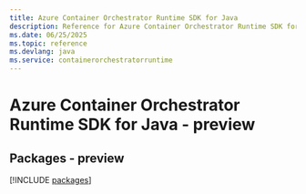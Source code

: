 ```yaml
---
title: Azure Container Orchestrator Runtime SDK for Java
description: Reference for Azure Container Orchestrator Runtime SDK for Java
ms.date: 06/25/2025
ms.topic: reference
ms.devlang: java
ms.service: containerorchestratorruntime
---
```

# Azure Container Orchestrator Runtime SDK for Java - preview
## Packages - preview
[!INCLUDE [packages](container-orchestrator-runtime-index.md)]